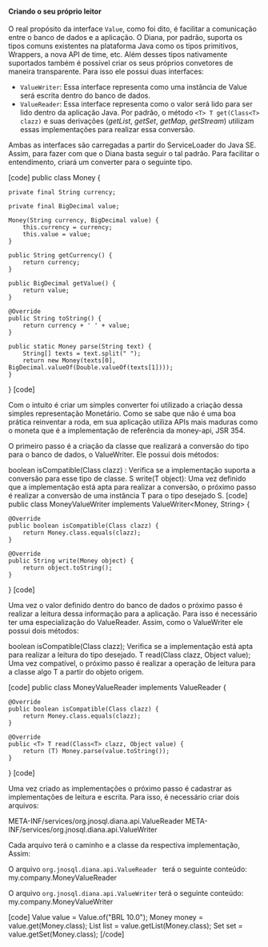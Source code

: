 #### Criando o seu próprio leitor


O real propósito da interface `Value`, como foi dito, é facilitar a comunicação entre o banco de dados e a aplicação. O Diana, por padrão, suporta os tipos comuns existentes na plataforma Java como os tipos primitivos, Wrappers, a nova API de time, etc. Além desses tipos nativamente suportados também é possível criar os seus próprios convetores de maneira transparente. Para isso ele possui duas interfaces:


* `ValueWriter`: Essa interface representa como uma instância de Value será escrita dentro do banco de dados.
* `ValueReader`: Essa interface representa como o valor será lido para ser lido dentro da aplicação Java. Por padrão, o método `<T> T get(Class<T> clazz)` e suas derivações (*getList*, *getSet*, *getMap*, *getStream*) utilizam essas implementações para realizar essa conversão.

Ambas as interfaces são carregadas a partir do ServiceLoader do Java SE. Assim, para fazer com que o Diana basta seguir o tal padrão. Para facilitar o entendimento, criará um converter para o seguinte tipo.

[code]
public class Money { 

    private final String currency; 

    private final BigDecimal value; 

    Money(String currency, BigDecimal value) { 
        this.currency = currency; 
        this.value = value; 
    } 

    public String getCurrency() { 
        return currency; 
    } 

    public BigDecimal getValue() { 
        return value; 
    } 

    @Override 
    public String toString() { 
        return currency + ' ' + value; 
    } 

    public static Money parse(String text) { 
        String[] texts = text.split(" "); 
        return new Money(texts[0], BigDecimal.valueOf(Double.valueOf(texts[1]))); 
    } 
}
[code]

Com o intuito é criar um simples converter foi utilizado a criação dessa simples representação Monetário. Como se sabe que não é uma boa prática reinventar a roda, em sua aplicação utiliza APIs mais maduras como o moneta que é a implementação de referência da money-api, JSR 354.


O primeiro passo é a criação da classe que realizará a conversão do tipo para o banco de dados, o ValueWriter. Ele possui dois métodos:

boolean isCompatible(Class clazz) : Verifica se a implementação suporta a conversão para esse tipo de classe.
S write(T object): Uma vez definido que a implementação está apta para realizar a conversão, o próximo passo é realizar a conversão de uma instância T para o tipo desejado S.
[code]
public class MoneyValueWriter implements ValueWriter<Money, String> { 
    
    @Override 
    public boolean isCompatible(Class clazz) { 
        return Money.class.equals(clazz); 
    } 

    @Override 
    public String write(Money object) { 
        return object.toString(); 
    } 
}
[code]

Uma vez o valor definido dentro do banco de dados o próximo passo é realizar a leitura dessa informação para a aplicação. Para isso é necessário ter uma especialização do ValueReader. Assim, como o ValueWriter ele possui dois métodos:

boolean isCompatible(Class clazz); Verifica se a implementação está apta para realizar a leitura do tipo desejado.
<T> T read(Class<T> clazz, Object value); Uma vez compatível, o próximo passo é realizar a operação de leitura para a classe algo T a partir do objeto origem.

[code]
public class MoneyValueReader implements ValueReader { 

    @Override 
    public boolean isCompatible(Class clazz) { 
        return Money.class.equals(clazz); 
    } 

    @Override 
    public <T> T read(Class<T> clazz, Object value) { 
        return (T) Money.parse(value.toString()); 
    } 
}
[code]




Uma vez criado as implementações o próximo passo é cadastrar as implementações de leitura e escrita. Para isso, é necessário criar dois arquivos:

META-INF/services/org.jnosql.diana.api.ValueReader 
META-INF/services/org.jnosql.diana.api.ValueWriter

Cada arquivo terá o caminho e a classe da respectiva implementação, Assim:

O arquivo `org.jnosql.diana.api.ValueReader ` terá o seguinte conteúdo:
my.company.MoneyValueReader

O arquivo `org.jnosql.diana.api.ValueWriter` terá o seguinte conteúdo:
my.company.MoneyValueWriter


[code]
Value value = Value.of("BRL 10.0"); 
Money money = value.get(Money.class); 
List<Money> list = value.getList(Money.class); 
Set<Money> set = value.getSet(Money.class);
[/code]

